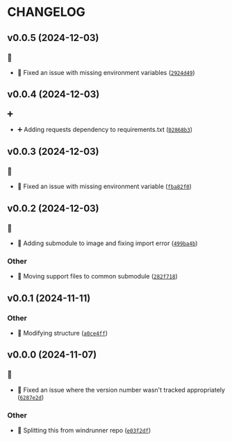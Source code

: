 # CHANGELOG

## v0.0.5 (2024-12-03)

### :bug:

* :bug: Fixed an issue with missing environment variables ([`2924d49`](https://github.com/Westfall-io/windbound/commit/2924d49b40a719d601ce3fa6dba60fac1beee13f))

## v0.0.4 (2024-12-03)

### :heavy_plus_sign:

* :heavy_plus_sign: Adding requests dependency to requirements.txt ([`02868b3`](https://github.com/Westfall-io/windbound/commit/02868b378fc8f6dc3d8fa0ba402cb013a76896b3))

## v0.0.3 (2024-12-03)

### :bug:

* :bug: Fixed an issue with missing environment variable ([`fba82f0`](https://github.com/Westfall-io/windbound/commit/fba82f09d4df7be66625f78a3751ad5b08648098))

## v0.0.2 (2024-12-03)

### :bug:

* :bug: Adding submodule to image and fixing import error ([`499ba4b`](https://github.com/Westfall-io/windbound/commit/499ba4bcd268fe25e9183fa75e827da0a3d73d35))

### Other

* :art: Moving support files to common submodule ([`282f718`](https://github.com/Westfall-io/windbound/commit/282f718d8884582eda9a14b872a3c8ad1d09637c))

## v0.0.1 (2024-11-11)

### Other

* :art: Modifying structure ([`a0ce4ff`](https://github.com/Westfall-io/windbound/commit/a0ce4ff44c0d61d61059a5c0c0d05008642620ad))

## v0.0.0 (2024-11-07)

### :bug:

* :bug: Fixed an issue where the version number wasn&#39;t tracked appropriately ([`6287e2d`](https://github.com/Westfall-io/windbound/commit/6287e2d6252a0ea96abcb40868d70ccec05b4084))

### Other

* :tada: Splitting this from windrunner repo ([`e03f2df`](https://github.com/Westfall-io/windbound/commit/e03f2dfe3a5c5f9ce1497369b493dce8ccaf23bb))
